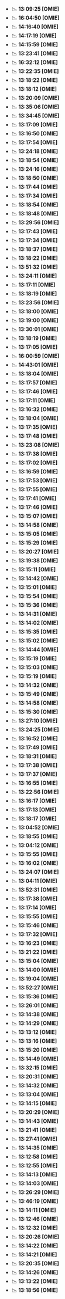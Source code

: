 - 📉 **13:09:25 [OMIE]**
- 📉 **16:04:50 [OMIE]**
- 📉 **14:16:40 [OMIE]**
- 📉 **14:17:19 [OMIE]**
- 📉 **14:15:59 [OMIE]**
- 📉 **13:23:41 [OMIE]**
- 📉 __16:32:12 [OMIE]__
- 📉 __13:22:35 [OMIE]__
- 📉 __13:18:22 [OMIE]__
- 📉 __13:18:12 [OMIE]__
- 📉 __13:20:09 [OMIE]__
- 📉 __13:35:06 [OMIE]__
- 📉 __13:34:45 [OMIE]__
- 📉 __13:17:09 [OMIE]__
- 📉 __13:16:50 [OMIE]__
- 📉 __13:17:54 [OMIE]__
- 📉 __13:24:18 [OMIE]__
- 📉 __13:18:54 [OMIE]__
- 📉 __13:24:16 [OMIE]__
- 📉 __13:18:50 [OMIE]__
- 📉 __13:17:44 [OMIE]__
- 📉 __13:17:34 [OMIE]__
- 📉 __13:18:54 [OMIE]__
- 📉 __13:18:48 [OMIE]__
- 📉 __13:29:56 [OMIE]__
- 📉 __13:17:43 [OMIE]__
- 📉 __13:17:34 [OMIE]__
- 📉 __13:18:37 [OMIE]__
- 📉 __13:18:22 [OMIE]__
- 📉 __13:51:32 [OMIE]__
- 📉 __13:24:11 [OMIE]__
- 📉 __13:17:11 [OMIE]__
- 📉 __13:18:19 [OMIE]__
- 📉 __13:23:56 [OMIE]__
- 📉 __13:18:00 [OMIE]__
- 📉 __13:19:00 [OMIE]__
- 📉 __13:30:01 [OMIE]__
- 📉 __13:18:19 [OMIE]__
- 📉 __13:17:05 [OMIE]__
- 📉 __16:00:59 [OMIE]__
- 📉 __14:43:01 [OMIE]__
- 📉 __13:18:04 [OMIE]__
- 📉 __13:17:57 [OMIE]__
- 📉 __13:17:46 [OMIE]__
- 📉 __13:17:11 [OMIE]__
- 📉 __13:16:32 [OMIE]__
- 📉 __13:18:04 [OMIE]__
- 📉 __13:17:35 [OMIE]__
- 📉 __13:17:48 [OMIE]__
- 📉 __13:23:08 [OMIE]__
- 📉 __13:17:38 [OMIE]__
- 📉 __13:17:02 [OMIE]__
- 📉 __13:16:59 [OMIE]__
- 📉 __13:17:53 [OMIE]__
- 📉 __13:17:55 [OMIE]__
- 📉 __13:17:41 [OMIE]__
- 📉 __13:17:46 [OMIE]__
- 📉 __13:15:07 [OMIE]__
- 📉 __13:14:58 [OMIE]__
- 📉 __13:15:05 [OMIE]__
- 📉 __13:15:29 [OMIE]__
- 📉 __13:20:27 [OMIE]__
- 📉 __13:19:38 [OMIE]__
- 📉 __13:15:11 [OMIE]__
- 📉 __13:14:42 [OMIE]__
- 📉 __13:15:01 [OMIE]__
- 📉 __13:15:54 [OMIE]__
- 📉 __13:15:36 [OMIE]__
- 📉 __13:14:31 [OMIE]__
- 📉 __13:14:02 [OMIE]__
- 📉 __13:15:35 [OMIE]__
- 📉 __13:15:02 [OMIE]__
- 📉 __13:14:44 [OMIE]__
- 📉 __13:15:19 [OMIE]__
- 📉 __13:15:03 [OMIE]__
- 📉 __13:15:19 [OMIE]__
- 📉 __13:14:32 [OMIE]__
- 📉 __13:15:49 [OMIE]__
- 📉 __13:14:58 [OMIE]__
- 📉 __13:15:30 [OMIE]__
- 📉 __13:27:10 [OMIE]__
- 📉 __13:24:25 [OMIE]__
- 📉 __13:16:52 [OMIE]__
- 📉 __13:17:49 [OMIE]__
- 📉 __13:18:31 [OMIE]__
- 📉 __13:17:38 [OMIE]__
- 📉 __13:17:37 [OMIE]__
- 📉 __13:16:55 [OMIE]__
- 📉 __13:22:56 [OMIE]__
- 📉 __13:16:17 [OMIE]__
- 📉 __13:17:13 [OMIE]__
- 📉 __13:18:17 [OMIE]__
- 📉 __13:04:52 [OMIE]__
- 📉 __13:18:55 [OMIE]__
- 📉 __13:04:12 [OMIE]__
- 📉 __13:15:55 [OMIE]__
- 📉 __13:16:02 [OMIE]__
- 📉 __13:24:07 [OMIE]__
- 📉 __13:04:11 [OMIE]__
- 📉 __13:52:31 [OMIE]__
- 📉 __13:17:38 [OMIE]__
- 📉 __13:17:14 [OMIE]__
- 📉 __13:15:55 [OMIE]__
- 📉 __13:15:46 [OMIE]__
- 📉 __13:17:32 [OMIE]__
- 📉 __13:16:23 [OMIE]__
- 📉 __13:21:22 [OMIE]__
- 📉 __13:15:04 [OMIE]__
- 📉 __13:14:00 [OMIE]__
- 📉 __13:19:04 [OMIE]__
- 📉 __13:52:27 [OMIE]__
- 📉 __13:15:36 [OMIE]__
- 📉 __13:26:01 [OMIE]__
- 📉 __13:14:38 [OMIE]__
- 📉 __13:14:29 [OMIE]__
- 📉 __13:13:12 [OMIE]__
- 📉 __13:13:16 [OMIE]__
- 📉 __13:15:20 [OMIE]__
- 📉 __13:14:49 [OMIE]__
- 📉 __13:32:15 [OMIE]__
- 📉 __13:20:31 [OMIE]__
- 📉 __13:14:32 [OMIE]__
- 📉 __13:13:04 [OMIE]__
- 📉 __13:14:15 [OMIE]__
- 📉 __13:20:29 [OMIE]__
- 📉 __13:14:43 [OMIE]__
- 📉 __13:21:41 [OMIE]__
- 📉 __13:27:41 [OMIE]__
- 📉 __13:14:35 [OMIE]__
- 📉 __13:12:58 [OMIE]__
- 📉 __13:12:55 [OMIE]__
- 📉 __13:14:13 [OMIE]__
- 📉 __13:14:03 [OMIE]__
- 📉 __13:26:29 [OMIE]__
- 📉 __13:46:19 [OMIE]__
- 📉 __13:14:11 [OMIE]__
- 📉 __13:12:46 [OMIE]__
- 📉 __13:12:32 [OMIE]__
- 📉 __13:20:26 [OMIE]__
- 📉 __13:14:22 [OMIE]__
- 📉 __13:14:21 [OMIE]__
- 📉 __13:20:35 [OMIE]__
- 📉 __13:14:26 [OMIE]__
- 📉 __13:13:22 [OMIE]__
- 📉 __13:18:56 [OMIE]__
